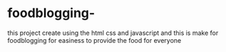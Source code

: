 # foodblogging-
this project create using the html css and javascript and this is make for foodblogging for easiness to provide the food for everyone 
